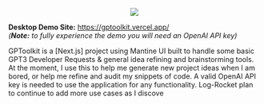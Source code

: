 <p align="center"><img src="https://capsule-render.vercel.app/api?type=soft&fontColor=9254C8&text=GPToolkit&height=150&fontSize=60&desc=Everyday GPT 3 Tools&descAlignY=75&descAlign=60&color=00000000&animation=twinkling"></p>

**Desktop Demo Site:** https://gptoolkit.vercel.app/ \
_(**Note:** to fully experience the demo you will need an OpenAI API key)_

GPToolkit is a [Next.js] project using Mantine UI built to handle some basic GPT3 Developer Requests & general idea refining and brainstorming tools. At the moment, I use this to help me generate new project ideas when I am bored, or help me refine and audit my snippets of code. A valid OpenAI API key is needed to use the application for any functionality. Log-Rocket plan to continue to add more use cases as I discove